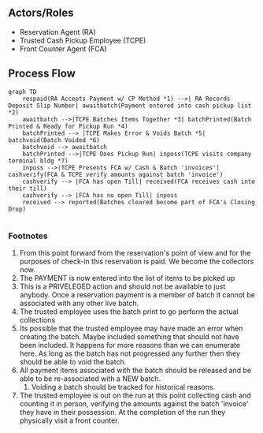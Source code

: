 
## Actors/Roles
- Reservation Agent (RA)
- Trusted Cash Pickup Employee (TCPE)
- Front Counter Agent (FCA)

## Process Flow

```mermaid
graph TD
	respaid(RA Accepts Payment w/ CP Method *1) -->| RA Records Deposit Slip Number| awaitbatch(Payment entered into cash pickup list *2)
	awaitbatch -->|TCPE Batches Items Together *3| batchPrinted(Batch Printed & Ready for Pickup Run *4)
	batchPrinted --> |TCPE Makes Error & Voids Batch *5| batchvoid(Batch Voided *6)
	batchvoid --> awaitbatch
	batchPrinted -->|TCPE Does Pickup Run| inposs(TCPE visits company terminal bldg *7)
	inposs -->|TCPE Presents FCA w/ Cash & Batch 'invoices'| cashverify(FCA & TCPE verify amounts against batch 'invoice')
	cashverify --> |FCA has open Till| received(FCA receives cash into their till)
	cashverify --> |FCA has no open Till| inposs
	received --> reported(Batches cleared become part of FCA's Closing Drop)
		
```

### Footnotes
1. From this point forward from the reservation's point of view and for the purposes of check-in this reservation is paid.  We become the collectors now.
2. The PAYMENT is now entered into the list of items to be picked up
3. This is a PRIVELEGED action and should not be available to just anybody.  Once a reservation payment is a member of batch it cannot be associated with any other live batch.
4. The trusted employee uses the batch print to go perform the actual collections
5. Its possible that the trusted employee may have made an error when creating the batch. Maybe included something that should not have been included. It happens for more reasons than we can enumerate here.  As long as the batch has not progressed any further then they should be able to void the batch.
6. All payment items associated with the batch should be released and be able to be re-associated with a NEW batch.
	1. Voiding a batch should be tracked for historical reasons.
7. The trusted employee is out on the run at this point collecting cash and counting it in person, verifying the amounts against the batch 'invoice' they have in their possession.  At the completion of the run they physically visit a front counter.
